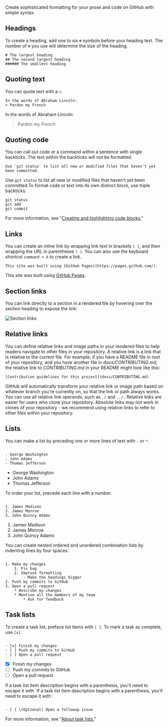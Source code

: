 Create sophisticated formatting for your prose and code on GitHub with simple syntax.

## Headings

To create a heading, add one to six `#` symbols before your heading text. The number of `#` you use will determine the size of the heading.

```
# The largest heading
## The second largest heading
###### The smallest heading
```

## Quoting text

You can quote text with a `>`.

```
In the words of Abraham Lincoln:
> Pardon my French
```

In the words of Abraham Lincoln:

> Pardon my French

## Quoting code

You can call out code or a command within a sentence with single backticks. The text within the backticks will not be formatted.

```
Use `git status` to list all new or modified files that haven't yet been committed.
```

Use `git status` to list all new or modified files that haven't yet been committed.To format code or text into its own distinct block, use triple backticks. 

```
git status
git add
git commit
```

For more information, see "[Creating and highlighting code blocks.](https://help.github.com/articles/creating-and-highlighting-code-blocks/)"

## Links

You can create an inline link by wrapping link text in brackets `[ ]`, and then wrapping the URL in parentheses `( )`. You can also use the keyboard shortcut `command + k` to create a link.

```
This site was built using [GitHub Pages](https://pages.github.com/).
```

This site was built using [GitHub Pages](https://pages.github.com/).

## Section links

You can link directly to a section in a rendered file by hovering over the section heading to expose the link:

![Section links](https://help.github.com/assets/images/help/repository/readme-links.png)

## Relative links

You can define relative links and image paths in your rendered files to help readers navigate to other files in your repository. A relative link is a link that is relative to the current file. For example, if you have a README file in root of your repository, and you have another file in *docs/CONTRIBUTING.md*, the relative link to *CONTRIBUTING.md* in your README might look like this:

```
[Contribution guidelines for this project](docs/CONTRIBUTING.md)
```

GitHub will automatically transform your relative link or image path based on whatever branch you're currently on, so that the link or path always works. You can use all relative link operands, such as `./` and `../.` Relative links are easier for users who clone your repository. Absolute links may not work in clones of your repository - we recommend using relative links to refer to other files within your repository.

## Lists

You can make a list by preceding one or more lines of text with `-` or `*`.

```

- George Washington
- John Adams
- Thomas Jefferson
```

- George Washington
- John Adams
- Thomas Jefferson

To order your list, precede each line with a number.

```

1. James Madison
2. James Monroe
3. John Quincy Adams
```

1. James Madison
2. James Monroe
3. John Quincy Adams

You can create nested ordered and unordered combination lists by indenting lines by four spaces.

```

1. Make my changes
    1. Fix bug
    2. Improve formatting
        - Make the headings bigger
2. Push my commits to GitHub
3. Open a pull request
    * Describe my changes
    * Mention all the members of my team
        * Ask for feedback
```

## Task lists

To create a task list, preface list items with `[ ]`. To mark a task as complete, use `[x]`.

```

- [x] Finish my changes
- [ ] Push my commits to GitHub
- [ ] Open a pull request
```

- [x] Finish my changes
- [ ] Push my commits to GitHub
- [ ] Open a pull request

If a task list item description begins with a parenthesis, you'll need to escape it with `If a task list item description begins with a parenthesis, you'll need to escape it with :

```

- [ ] \(Optional) Open a followup issue
```

For more information, see "[About task lists.](https://help.github.com/articles/about-task-lists/)"
